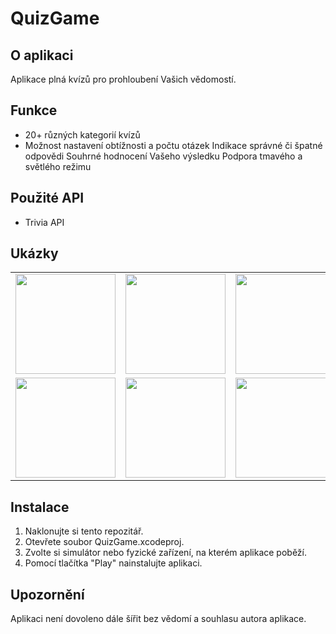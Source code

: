 # QuizGame

## O aplikaci
Aplikace plná kvízů pro prohloubení Vašich vědomostí.

## Funkce
* 20+ různých kategorií kvízů
* Možnost nastavení obtížnosti a počtu otázek
Indikace správné či špatné odpovědi
Souhrné hodnocení Vašeho výsledku
Podpora tmavého a světlého režimu

## Použité API
* Trivia API

## Ukázky
<table>
  <tr>
    <td><img src="https://drive.google.com/uc?export=view&id=1J4vnKRj4g_G_wnORMBElfcjmlNC8mOT0" width=160></td>
    <td><img src="https://drive.google.com/uc?export=view&id=19xmSDhSL1I-BEBwK7lQQdoZzEvoYq2hY" width=160></td>
    <td><img src="https://drive.google.com/uc?export=view&id=1afcOUvyuNDWeOhyXh7Fs9_lkR4ecs8-k" width=160></td>
    <td><img src="https://drive.google.com/uc?export=view&id=1D2A4uwEUlr1bCpsjAKS2E6geWZU5gcL5" width=160></td>
    <td><img src="https://drive.google.com/uc?export=view&id=1a6WazSmyHbnqKPFouhZKVVZknjFkAlZI" width=160></td>
    <td><img src="https://drive.google.com/uc?export=view&id=1PbwJmEsX91mFgJlbPt-4_TN6qitqP9HR" width=160></td>
  </tr>
  <tr>
    <td><img src="https://drive.google.com/uc?export=view&id=1J4vnKRj4g_G_wnORMBElfcjmlNC8mOT0" width=160></td>
    <td><img src="https://drive.google.com/uc?export=view&id=1M4XTq99785jWDUrbS9t9_IXQlAbrqdSK" width=160></td>
    <td><img src="https://drive.google.com/uc?export=view&id=1kH2s3Q23yYIj2okKK6QEVRo_e2QK4hwH" width=160></td>
    <td><img src="https://drive.google.com/uc?export=view&id=1JDPyregIgw7OKrpEX-oSZ_saBV4GLsVl" width=160></td>
    <td><img src="https://drive.google.com/uc?export=view&id=1sXyv1iJSfWUXb5r4WTZB2A60HK0Y2dny" width=160></td>
    <td><img src="https://drive.google.com/uc?export=view&id=1dPcQhUmdPMkxbNiYYHk0DmG1oxEMy6hU" width=160></td>
  </tr>
 </table>

## Instalace
1. Naklonujte si tento repozitář.
2. Otevřete soubor QuizGame.xcodeproj.
3. Zvolte si simulátor nebo fyzické zařízení, na kterém aplikace poběží.
4. Pomocí tlačítka "Play" nainstalujte aplikaci.

## Upozornění
Aplikaci není dovoleno dále šířit bez vědomí a souhlasu autora aplikace.
